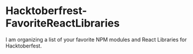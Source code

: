 # Hacktoberfrest-FavoriteReactLibraries
I am organizing a list of your favorite NPM modules and React Libraries for Hacktoberfest. 
